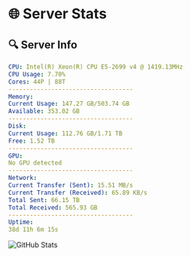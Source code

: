 # 🌐 Server Stats
## 🔍 Server Info
```yaml
CPU: Intel(R) Xeon(R) CPU E5-2699 v4 @ 1419.13MHz
CPU Usage: 7.70%
Cores: 44P | 88T
-----------------------------------
Memory:
Current Usage: 147.27 GB/503.74 GB
Available: 353.02 GB
-----------------------------------
Disk:
Current Usage: 112.76 GB/1.71 TB
Free: 1.52 TB
-----------------------------------
GPU:
No GPU detected
-----------------------------------
Network:
Current Transfer (Sent): 15.51 MB/s
Current Transfer (Received): 65.89 KB/s
Total Sent: 66.15 TB
Total Received: 565.93 GB
-----------------------------------
Uptime:
38d 11h 6m 15s
```
![GitHub Stats](https://img.shields.io/badge/Updated-2025-04-15_08:29:04-blue)